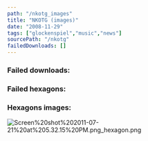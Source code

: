 ```yaml
---
path: "/nkotg_images"
title: "NKOTG (images)"
date: "2008-11-29"
tags: ["glockenspiel","music","news"]
sourcePath: "/nkotg"
failedDownloads: []
---
```



### Failed downloads:

### Failed hexagons:

### Hexagons images:
![Screen%20shot%202011-07-21%20at%205.32.15%20PM.png_hexagon.png](Screen%20shot%202011-07-21%20at%205.32.15%20PM.png_hexagon.png)
